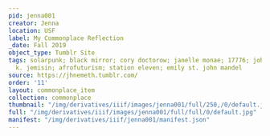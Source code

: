 ```yaml
---
pid: jenna001
creator: Jenna
location: USF
label: My Commonplace Reflection
_date: Fall 2019
object_type: Tumblr Site
tags: solarpunk; black mirror; cory doctorow; janelle monae; 17776; john bois; n.
  k. jemisin; afrofuturism; station eleven; emily st. john mandel
source: https://jhnemeth.tumblr.com/
order: '11'
layout: commonplace_item
collection: commonplace
thumbnail: "/img/derivatives/iiif/images/jenna001/full/250,/0/default.jpg"
full: "/img/derivatives/iiif/images/jenna001/full/full/0/default.jpg"
manifest: "/img/derivatives/iiif/jenna001/manifest.json"
---
```

